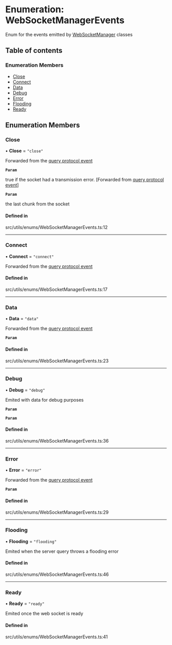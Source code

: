 # Enumeration: WebSocketManagerEvents

Enum for the events emitted by [WebSocketManager](../wiki/WebSocketManager) classes

## Table of contents

### Enumeration Members

- [Close](../wiki/WebSocketManagerEvents#close)
- [Connect](../wiki/WebSocketManagerEvents#connect)
- [Data](../wiki/WebSocketManagerEvents#data)
- [Debug](../wiki/WebSocketManagerEvents#debug)
- [Error](../wiki/WebSocketManagerEvents#error)
- [Flooding](../wiki/WebSocketManagerEvents#flooding)
- [Ready](../wiki/WebSocketManagerEvents#ready)

## Enumeration Members

### Close

• **Close** = ``"close"``

Forwarded from the [query protocol event](../wiki/QueryProtocolEvents)

**`Param`**

true if the socket had a transmission error. [Forwarded from [query protocol event](../wiki/QueryProtocolEvents)]

**`Param`**

the last chunk from the socket

#### Defined in

src/utils/enums/WebSocketManagerEvents.ts:12

___

### Connect

• **Connect** = ``"connect"``

Forwarded from the [query protocol event](../wiki/QueryProtocolEvents)

#### Defined in

src/utils/enums/WebSocketManagerEvents.ts:17

___

### Data

• **Data** = ``"data"``

Forwarded from the [query protocol event](../wiki/QueryProtocolEvents)

**`Param`**

#### Defined in

src/utils/enums/WebSocketManagerEvents.ts:23

___

### Debug

• **Debug** = ``"debug"``

Emited with data for debug purposes

**`Param`**

**`Param`**

#### Defined in

src/utils/enums/WebSocketManagerEvents.ts:36

___

### Error

• **Error** = ``"error"``

Forwarded from the [query protocol event](../wiki/QueryProtocolEvents)

**`Param`**

#### Defined in

src/utils/enums/WebSocketManagerEvents.ts:29

___

### Flooding

• **Flooding** = ``"flooding"``

Emited when the server query throws a flooding error

#### Defined in

src/utils/enums/WebSocketManagerEvents.ts:46

___

### Ready

• **Ready** = ``"ready"``

Emited once the web socket is ready

#### Defined in

src/utils/enums/WebSocketManagerEvents.ts:41
